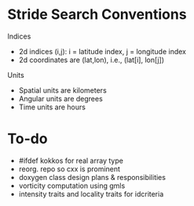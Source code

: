 Stride Search Conventions
===========

Indices
- 2d indices (i,j): i = latitude index, j = longitude index
- 2d coordinates are (lat,lon), i.e., (lat[i], lon[j])

Units
- Spatial units are kilometers
- Angular units are degrees
- Time units are hours

To-do
=========
- #ifdef kokkos for real array type
- reorg. repo so cxx is prominent
- doxygen class design plans & responsibilities
- vorticity computation using gmls
- intensity traits and locality traits for idcriteria

